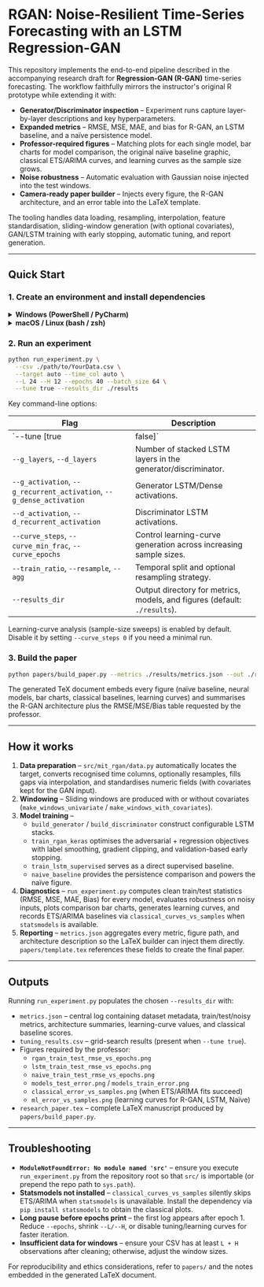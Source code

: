 # RGAN: Noise-Resilient Time-Series Forecasting with an LSTM Regression-GAN

This repository implements the end-to-end pipeline described in the accompanying research draft for **Regression-GAN (R-GAN)** time-series forecasting. The workflow faithfully mirrors the instructor's original R prototype while extending it with:

- **Generator/Discriminator inspection** – Experiment runs capture layer-by-layer descriptions and key hyperparameters.
- **Expanded metrics** – RMSE, MSE, MAE, and bias for R-GAN, an LSTM baseline, and a naïve persistence model.
- **Professor-required figures** – Matching plots for each single model, bar charts for model comparison, the original naïve baseline graphic, classical ETS/ARIMA curves, and learning curves as the sample size grows.
- **Noise robustness** – Automatic evaluation with Gaussian noise injected into the test windows.
- **Camera-ready paper builder** – Injects every figure, the R-GAN architecture, and an error table into the LaTeX template.

The tooling handles data loading, resampling, interpolation, feature standardisation, sliding-window generation (with optional covariates), GAN/LSTM training with early stopping, automatic tuning, and report generation.

---

## Quick Start

### 1. Create an environment and install dependencies

<details>
<summary><strong>Windows (PowerShell / PyCharm)</strong></summary>

```powershell
python -m venv .venv
.\.venv\Scripts\activate
pip install -r requirements.txt
```
</details>

<details>
<summary><strong>macOS / Linux (bash / zsh)</strong></summary>

```bash
python3 -m venv .venv
source .venv/bin/activate
pip install -r requirements.txt
```
</details>

### 2. Run an experiment

```bash
python run_experiment.py \
  --csv ./path/to/YourData.csv \
  --target auto --time_col auto \
  --L 24 --H 12 --epochs 40 --batch_size 64 \
  --tune true --results_dir ./results
```

Key command-line options:

| Flag | Description |
| ---- | ----------- |
| `--tune [true|false]` | Grid-search generator/discriminator units and λ. Use `--tune_csv` to tune on a different dataset. |
| `--g_layers`, `--d_layers` | Number of stacked LSTM layers in the generator/discriminator. |
| `--g_activation`, `--g_recurrent_activation`, `--g_dense_activation` | Generator LSTM/Dense activations. |
| `--d_activation`, `--d_recurrent_activation` | Discriminator LSTM activations. |
| `--curve_steps`, `--curve_min_frac`, `--curve_epochs` | Control learning-curve generation across increasing sample sizes. |
| `--train_ratio`, `--resample`, `--agg` | Temporal split and optional resampling strategy. |
| `--results_dir` | Output directory for metrics, models, and figures (default: `./results`). |

Learning-curve analysis (sample-size sweeps) is enabled by default. Disable it by setting `--curve_steps 0` if you need a minimal run.

### 3. Build the paper

```bash
python papers/build_paper.py --metrics ./results/metrics.json --out ./results/research_paper.tex
```

The generated TeX document embeds every figure (naïve baseline, neural models, bar charts, classical baselines, learning curves) and summarises the R-GAN architecture plus the RMSE/MSE/Bias table requested by the professor.

---

## How it works

1. **Data preparation** – `src/mit_rgan/data.py` automatically locates the target, converts recognised time columns, optionally resamples, fills gaps via interpolation, and standardises numeric fields (with covariates kept for the GAN input).
2. **Windowing** – Sliding windows are produced with or without covariates (`make_windows_univariate` / `make_windows_with_covariates`).
3. **Model training** –
   - `build_generator` / `build_discriminator` construct configurable LSTM stacks.
   - `train_rgan_keras` optimises the adversarial + regression objectives with label smoothing, gradient clipping, and validation-based early stopping.
   - `train_lstm_supervised` serves as a direct supervised baseline.
   - `naive_baseline` provides the persistence comparison and powers the naïve figure.
4. **Diagnostics** – `run_experiment.py` computes clean train/test statistics (RMSE, MSE, MAE, Bias) for every model, evaluates robustness on noisy inputs, plots comparison bar charts, generates learning curves, and records ETS/ARIMA baselines via `classical_curves_vs_samples` when `statsmodels` is available.
5. **Reporting** – `metrics.json` aggregates every metric, figure path, and architecture description so the LaTeX builder can inject them directly. `papers/template.tex` references these fields to create the final paper.

---

## Outputs

Running `run_experiment.py` populates the chosen `--results_dir` with:

- `metrics.json` – central log containing dataset metadata, train/test/noisy metrics, architecture summaries, learning-curve values, and classical baseline scores.
- `tuning_results.csv` – grid-search results (present when `--tune true`).
- Figures required by the professor:
  - `rgan_train_test_rmse_vs_epochs.png`
  - `lstm_train_test_rmse_vs_epochs.png`
  - `naive_train_test_rmse_vs_epochs.png`
  - `models_test_error.png` / `models_train_error.png`
  - `classical_error_vs_samples.png` (when ETS/ARIMA fits succeed)
  - `ml_error_vs_samples.png` (learning curves for R-GAN, LSTM, Naïve)
- `research_paper.tex` – complete LaTeX manuscript produced by `papers/build_paper.py`.

---

## Troubleshooting

- **`ModuleNotFoundError: No module named 'src'`** – ensure you execute `run_experiment.py` from the repository root so that `src/` is importable (or prepend the repo path to `sys.path`).
- **Statsmodels not installed** – `classical_curves_vs_samples` silently skips ETS/ARIMA when `statsmodels` is unavailable. Install the dependency via `pip install statsmodels` to obtain the classical plots.
- **Long pause before epochs print** – the first log appears after epoch 1. Reduce `--epochs`, shrink `--L/--H`, or disable tuning/learning curves for faster iteration.
- **Insufficient data for windows** – ensure your CSV has at least `L + H` observations after cleaning; otherwise, adjust the window sizes.

For reproducibility and ethics considerations, refer to `papers/` and the notes embedded in the generated LaTeX document.
